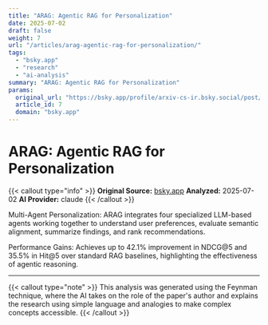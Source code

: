 ```yaml
---
title: "ARAG: Agentic RAG for Personalization"
date: 2025-07-02
draft: false
weight: 7
url: "/articles/arag-agentic-rag-for-personalization/"
tags:
  - "bsky.app"
  - "research"
  - "ai-analysis"
summary: "ARAG: Agentic RAG for Personalization"
params:
  original_url: "https://bsky.app/profile/arxiv-cs-ir.bsky.social/post/3lssft2zuof25"
  article_id: 7
  domain: "bsky.app"
---
```


# ARAG: Agentic RAG for Personalization

{{< callout type="info" >}}
**Original Source:** [bsky.app](https://bsky.app/profile/arxiv-cs-ir.bsky.social/post/3lssft2zuof25)
**Analyzed:** 2025-07-02
**AI Provider:** claude
{{< /callout >}}

Multi-Agent Personalization: ARAG integrates four specialized LLM-based agents working together to understand user preferences, evaluate semantic alignment, summarize findings, and rank recommendations.

Performance Gains: Achieves up to 42.1% improvement in NDCG@5 and 35.5% in Hit@5 over standard RAG baselines, highlighting the effectiveness of agentic reasoning.

---

{{< callout type="note" >}}
This analysis was generated using the Feynman technique, where the AI takes on the role of the paper's author and explains the research using simple language and analogies to make complex concepts accessible.
{{< /callout >}}
